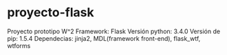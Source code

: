 # proyecto-flask
Proyecto prototipo W^2 
Framework: Flask
Versión python: 3.4.0
Versión de pip: 1.5.4
Dependecias: jinja2, MDL(framework front-end), flask_wtf, wtforms

